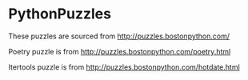 # PythonPuzzles
These puzzles are sourced from http://puzzles.bostonpython.com/

Poetry puzzle is from http://puzzles.bostonpython.com/poetry.html

Itertools puzzle is from http://puzzles.bostonpython.com/hotdate.html
